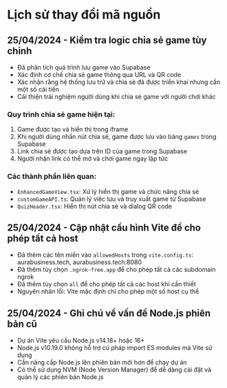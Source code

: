 # Lịch sử thay đổi mã nguồn

## 25/04/2024 - Kiểm tra logic chia sẻ game tùy chỉnh
- Đã phân tích quá trình lưu game vào Supabase
- Xác định cơ chế chia sẻ game thông qua URL và QR code
- Xác nhận rằng hệ thống lưu trữ và chia sẻ đã được triển khai nhưng cần một số cải tiến
- Cải thiện trải nghiệm người dùng khi chia sẻ game với người chơi khác

### Quy trình chia sẻ game hiện tại:
1. Game được tạo và hiển thị trong iframe
2. Khi người dùng nhấn nút chia sẻ, game được lưu vào bảng `games` trong Supabase
3. Link chia sẻ được tạo dựa trên ID của game trong Supabase
4. Người nhận link có thể mở và chơi game ngay lập tức

### Các thành phần liên quan:
- `EnhancedGameView.tsx`: Xử lý hiển thị game và chức năng chia sẻ
- `customGameAPI.ts`: Quản lý việc lưu và truy xuất game từ Supabase
- `QuizHeader.tsx`: Hiển thị nút chia sẻ và dialog QR code

## 25/04/2024 - Cập nhật cấu hình Vite để cho phép tất cả host
- Đã thêm các tên miền vào `allowedHosts` trong `vite.config.ts`: aurabusiness.tech, aurabusiness.tech:8080
- Đã thêm tùy chọn `.ngrok-free.app` để cho phép tất cả các subdomain ngrok
- Đã thêm tùy chọn `all` để cho phép tất cả các host khi cần thiết
- Nguyên nhân lỗi: Vite mặc định chỉ cho phép một số host cụ thể

## 25/04/2024 - Ghi chú về vấn đề Node.js phiên bản cũ
- Dự án Vite yêu cầu Node.js v14.18+ hoặc 16+
- Node.js v10.19.0 không hỗ trợ cú pháp import ES modules mà Vite sử dụng
- Cần nâng cấp Node.js lên phiên bản mới hơn để chạy dự án
- Có thể sử dụng NVM (Node Version Manager) để dễ dàng cài đặt và quản lý các phiên bản Node.js
